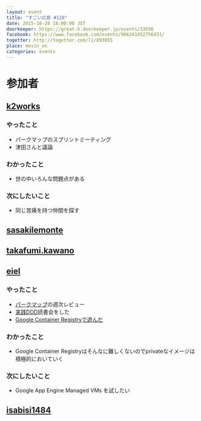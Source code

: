 ```yaml
---
layout: event
title: "すごい広島 #128"
date: 2015-10-28 18:00:00 JST
doorkeeper: https://great-h.doorkeeper.jp/events/33596
facebook: https://www.facebook.com/events/906241932756431/
togetter: http://togetter.com/li/893055
place: movin_on
categories: events
---
```


# 参加者

## [k2works](https://github.com/k2works)

### やったこと

* パークマップのスプリントミーティング
* 津田さんと議論

### わかったこと

* 世の中いろんな問題点がある

### 次にしたいこと

* 同じ苦痛を持つ仲間を探す


## [sasakilemonte](https://github.com/sasakilemonte)


## [takafumi.kawano](https://www.facebook.com/takafumi.kawano)


## [eiel](http://eiel.info/)

### やったこと

* [パークマップ](http://parkmap.eiel.info)の週次レビュー
* [実践DDD](https://www.amazon.co.jp/dp/B00UX9VJGW?tag=eiel-22&camp=1027&creative=7407&linkCode=as4&creativeASIN=B00UX9VJGW&adid=1V8569K45APFR5TDXANT&)読書会をした
* [Google Container Registryで遊んだ](http://qiita.com/eielh/items/11c8f212612169ac5ee4)

### わかったこと

* Google Container Registryはそんなに難しくないのでprivateなイメージは積極的においていく

### 次にしたいこと

* Google App Engine Managed VMs を試したい

## [isabisi1484](http://twitter.com/isabisi1484)
